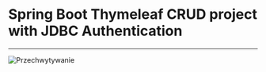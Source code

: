﻿# Spring Boot Thymeleaf CRUD project with JDBC Authentication
------------------------------------------------------------------------------------------------------------------------
![Przechwytywanie](https://user-images.githubusercontent.com/76729568/223575177-869b33a6-0609-4a20-8a79-fa024186564e.PNG)
